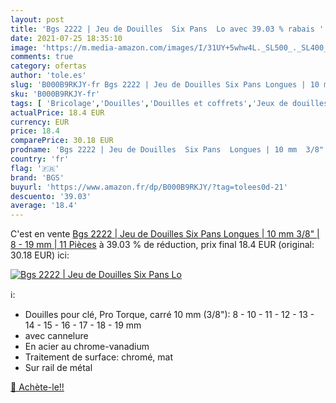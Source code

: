 ```yaml
---
layout: post
title: 'Bgs 2222 | Jeu de Douilles  Six Pans  Lo avec 39.03 % rabais '
date: 2021-07-25 18:35:10
image: 'https://m.media-amazon.com/images/I/31UY+5whw4L._SL500_._SL400_.jpg'
comments: true
category: ofertas
author: 'tole.es'
slug: 'B000B9RKJY-fr Bgs 2222 | Jeu de Douilles Six Pans Longues | 10 mm 3/8" |...'
sku: 'B000B9RKJY-fr'
tags: [ 'Bricolage','Douilles','Douilles et coffrets','Jeux de douilles','Outillage à main','Outillage à main et électroportatif','bgs', ]
actualPrice: 18.4 EUR
currency: EUR
price: 18.4
comparePrice: 30.18 EUR
prodname: 'Bgs 2222 | Jeu de Douilles  Six Pans  Longues | 10 mm  3/8"  | 8 - 19 mm | 11 Pièces'
country: 'fr'
flag: '🇫🇷'
brand: 'BGS'
buyurl: 'https://www.amazon.fr/dp/B000B9RKJY/?tag=tolees0d-21'
descuento: '39.03'
average: '18.4'
---
```


C'est en vente [Bgs 2222 | Jeu de Douilles  Six Pans  Longues | 10 mm  3/8"  | 8 - 19 mm | 11 Pièces](https://www.amazon.fr/dp/B000B9RKJY/?tag=tolees0d-21)  à  39.03 % de réduction, prix final  18.4 EUR (original: 30.18 EUR) ici:

[![Bgs 2222 | Jeu de Douilles  Six Pans  Lo](https://m.media-amazon.com/images/I/31UY+5whw4L._SL500_._SL400_.jpg)](https://www.amazon.fr/dp/B000B9RKJY/?tag=tolees0d-21)

ℹ️:

- Douilles pour clé, Pro Torque, carré 10 mm (3/8"): 8 - 10 - 11 - 12 - 13 - 14 - 15 - 16 - 17 - 18 - 19 mm
- avec cannelure
- En acier au chrome-vanadium
- Traitement de surface: chromé, mat
- Sur rail de métal

[🛒 Achète-le!!](https://www.amazon.fr/dp/B000B9RKJY/?tag=tolees0d-21)
